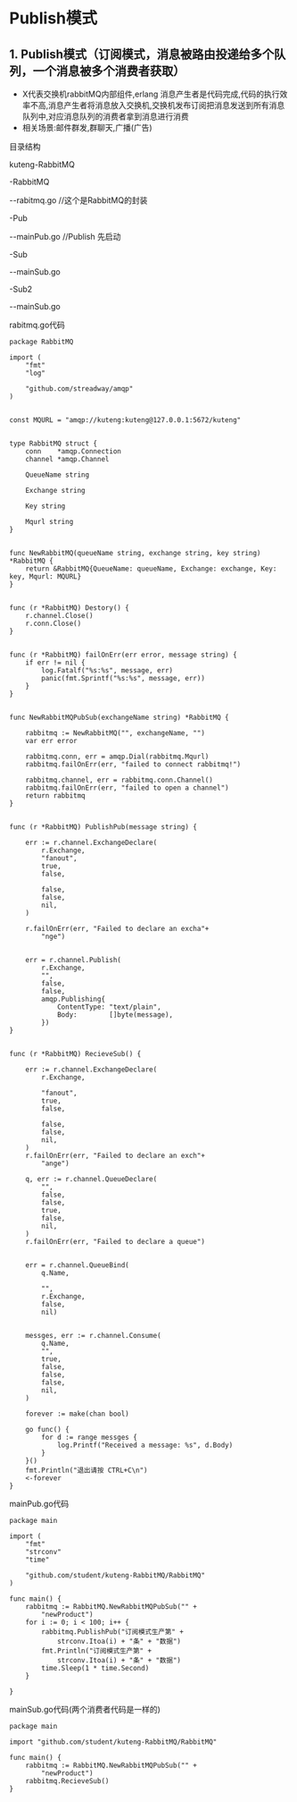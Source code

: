 # Publish模式

## 1. Publish模式（订阅模式，消息被路由投递给多个队列，一个消息被多个消费者获取） <a id="publish&#x6A21;&#x5F0F;&#xFF08;&#x8BA2;&#x9605;&#x6A21;&#x5F0F;&#xFF0C;&#x6D88;&#x606F;&#x88AB;&#x8DEF;&#x7531;&#x6295;&#x9012;&#x7ED9;&#x591A;&#x4E2A;&#x961F;&#x5217;&#xFF0C;&#x4E00;&#x4E2A;&#x6D88;&#x606F;&#x88AB;&#x591A;&#x4E2A;&#x6D88;&#x8D39;&#x8005;&#x83B7;&#x53D6;&#xFF09;"></a>

* X代表交换机rabbitMQ内部组件,erlang 消息产生者是代码完成,代码的执行效率不高,消息产生者将消息放入交换机,交换机发布订阅把消息发送到所有消息队列中,对应消息队列的消费者拿到消息进行消费
* 相关场景:邮件群发,群聊天,广播\(广告\)

目录结构

kuteng-RabbitMQ

-RabbitMQ

--rabitmq.go //这个是RabbitMQ的封装

-Pub

--mainPub.go //Publish 先启动

-Sub

--mainSub.go

-Sub2

--mainSub.go

rabitmq.go代码

```text
package RabbitMQ

import (
    "fmt"
    "log"

    "github.com/streadway/amqp"
)


const MQURL = "amqp://kuteng:kuteng@127.0.0.1:5672/kuteng"


type RabbitMQ struct {
    conn    *amqp.Connection
    channel *amqp.Channel
    
    QueueName string
    
    Exchange string
    
    Key string
    
    Mqurl string
}


func NewRabbitMQ(queueName string, exchange string, key string) *RabbitMQ {
    return &RabbitMQ{QueueName: queueName, Exchange: exchange, Key: key, Mqurl: MQURL}
}


func (r *RabbitMQ) Destory() {
    r.channel.Close()
    r.conn.Close()
}


func (r *RabbitMQ) failOnErr(err error, message string) {
    if err != nil {
        log.Fatalf("%s:%s", message, err)
        panic(fmt.Sprintf("%s:%s", message, err))
    }
}


func NewRabbitMQPubSub(exchangeName string) *RabbitMQ {
    
    rabbitmq := NewRabbitMQ("", exchangeName, "")
    var err error
    
    rabbitmq.conn, err = amqp.Dial(rabbitmq.Mqurl)
    rabbitmq.failOnErr(err, "failed to connect rabbitmq!")
    
    rabbitmq.channel, err = rabbitmq.conn.Channel()
    rabbitmq.failOnErr(err, "failed to open a channel")
    return rabbitmq
}


func (r *RabbitMQ) PublishPub(message string) {
    
    err := r.channel.ExchangeDeclare(
        r.Exchange,
        "fanout",
        true,
        false,
        
        false,
        false,
        nil,
    )

    r.failOnErr(err, "Failed to declare an excha"+
        "nge")

    
    err = r.channel.Publish(
        r.Exchange,
        "",
        false,
        false,
        amqp.Publishing{
            ContentType: "text/plain",
            Body:        []byte(message),
        })
}


func (r *RabbitMQ) RecieveSub() {
    
    err := r.channel.ExchangeDeclare(
        r.Exchange,
        
        "fanout",
        true,
        false,
        
        false,
        false,
        nil,
    )
    r.failOnErr(err, "Failed to declare an exch"+
        "ange")
    
    q, err := r.channel.QueueDeclare(
        "", 
        false,
        false,
        true,
        false,
        nil,
    )
    r.failOnErr(err, "Failed to declare a queue")

    
    err = r.channel.QueueBind(
        q.Name,
        
        "",
        r.Exchange,
        false,
        nil)

    
    messges, err := r.channel.Consume(
        q.Name,
        "",
        true,
        false,
        false,
        false,
        nil,
    )

    forever := make(chan bool)

    go func() {
        for d := range messges {
            log.Printf("Received a message: %s", d.Body)
        }
    }()
    fmt.Println("退出请按 CTRL+C\n")
    <-forever
}
```

mainPub.go代码

```text
package main

import (
    "fmt"
    "strconv"
    "time"

    "github.com/student/kuteng-RabbitMQ/RabbitMQ"
)

func main() {
    rabbitmq := RabbitMQ.NewRabbitMQPubSub("" +
        "newProduct")
    for i := 0; i < 100; i++ {
        rabbitmq.PublishPub("订阅模式生产第" +
            strconv.Itoa(i) + "条" + "数据")
        fmt.Println("订阅模式生产第" +
            strconv.Itoa(i) + "条" + "数据")
        time.Sleep(1 * time.Second)
    }

}
```

mainSub.go代码\(两个消费者代码是一样的\)

```text
package main

import "github.com/student/kuteng-RabbitMQ/RabbitMQ"

func main() {
    rabbitmq := RabbitMQ.NewRabbitMQPubSub("" +
        "newProduct")
    rabbitmq.RecieveSub()
}
```

